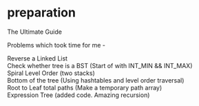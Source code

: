 # preparation
The Ultimate Guide

Problems which took time for me - 

Reverse a Linked List<br>
Check whether tree is a BST (Start of with INT_MIN && INT_MAX)<br>
Spiral Level Order (two stacks)<br>
Bottom of the tree (Using hashtables and level order traversal)<br>
Root to Leaf total paths (Make a temporary path array)<br>
Expression Tree (added code. Amazing recursion)
